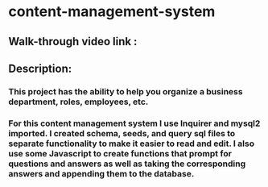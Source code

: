 # content-management-system

## Walk-through video link :

## Description:
### This project has the ability to help you organize a business department, roles, employees, etc. 
### For this content management system I use Inquirer and mysql2 imported. I created schema, seeds, and query sql files to separate functionality to make it easier to read and edit. I also use some Javascript to create functions that prompt for questions and answers as well as taking the corresponding answers and appending them to the database.